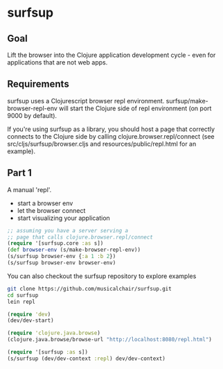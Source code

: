 # surfsup

## Goal

Lift the browser into the Clojure application development cycle - even
for applications that are not web apps.


## Requirements

surfsup uses a Clojurescript browser repl environment.
surfsup/make-browser-repl-env will start the Clojure side of repl
environment (on port 9000 by default). 

If you're using surfsup as a library, you should host a page that
correctly connects to the Clojure side by calling
clojure.browser.repl/connect (see src/cljs/surfsup/browser.cljs and
resources/public/repl.html for an example).

## Part 1
A manual 'repl'.
* start a browser env
* let the browser connect
* start visualizing your application

```clojure
;; assuming you have a server serving a 
;; page that calls clojure.browser.repl/connect
(require '[surfsup.core :as s])
(def browser-env (s/make-browser-repl-env))
(s/surfsup browser-env {:a 1 :b 2})
(s/surfsup browser-env browser-env)
```

You can also checkout the surfsup repository to explore examples
```sh
git clone https://github.com/musicalchair/surfsup.git
cd surfsup
lein repl
```

```clojure
(require 'dev)
(dev/dev-start)

(require 'clojure.java.browse)
(clojure.java.browse/browse-url "http://localhost:8080/repl.html")

(require '[surfsup :as s])
(s/surfsup (dev/dev-context :repl) dev/dev-context)
```
